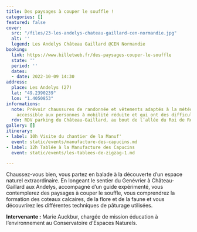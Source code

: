 ```yaml
---
title: Des paysages à couper le souffle !
categories: []
featured: false
cover:
  src: "/files/23-les-andelys-chateau-gaillard-cen-normandie.jpg"
  alt: ''
  legend: Les Andelys Château Gaillard @CEN Normandie
booking:
  link: https://www.billetweb.fr/des-paysages-couper-le-souffle
  state: ''
  period: ''
  dates:
  - date: 2022-10-09 14:30
address:
  place: Les Andelys (27)
  lat: "49.2390239"
  lon: "1.4050853"
informations:
  note: Prévoir chaussures de randonnée et vêtements adaptés à la météo, site non
    accessible aux personnes à mobilité réduite et qui ont des difficultés à marcher
  rdv: RDV parking du Château-Gaillard, au bout de l’allée du Roi de Rome
gallery: []
itinerary:
- label: 10h Visite du chantier de la Manuf'
  event: static/events/manufacture-des-capucins.md
- label: 12h Tablée à la Manufacture des Capucins
  event: static/events/les-tablees-de-zigzag-1.md

---
```

Chaussez-vous bien, vous partez en balade à la découverte d’un espace naturel extraordinaire. En longeant le sentier du Genévrier à Château-Gaillard aux Andelys, accompagné d’un guide expérimenté, vous contemplerez des paysages à couper le souffle, vous comprendrez la formation des coteaux calcaires, de la flore et de la faune et vous découvrirez les différentes techniques de pâturage utilisées.

**Intervenante :** Marie Auckbur, chargée de mission éducation à l’environnement au Conservatoire d’Espaces Naturels.